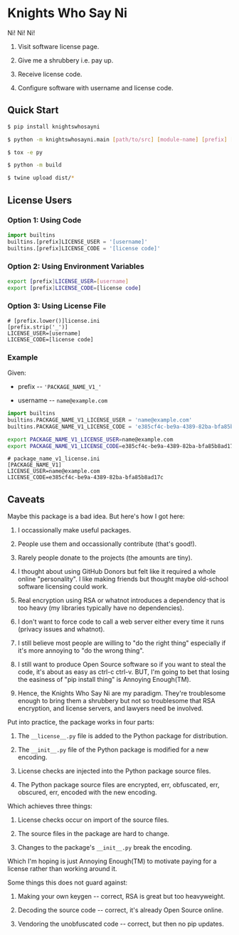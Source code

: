# Knights Who Say Ni

Ni! Ni! Ni!

1. Visit software license page.

2. Give me a shrubbery i.e. pay up.

3. Receive license code.

4. Configure software with username and license code.


## Quick Start

```bash
$ pip install knightswhosayni

$ python -m knightswhosayni.main [path/to/src] [module-name] [prefix] [license-key]

$ tox -e py

$ python -m build

$ twine upload dist/*
```


## License Users


### Option 1: Using Code

```python
import builtins
builtins.[prefix]LICENSE_USER = '[username]'
builtins.[prefix]LICENSE_CODE = '[license code]'
```


### Option 2: Using Environment Variables

```bash
export [prefix]LICENSE_USER=[username]
export [prefix]LICENSE_CODE=[license code]
```


### Option 3: Using License File

```config
# [prefix.lower()]license.ini
[prefix.strip('_')]
LICENSE_USER=[username]
LICENSE_CODE=[license code]
```


### Example

Given:

* prefix -- `'PACKAGE_NAME_V1_'`

* username -- `name@example.com`

```python
import builtins
builtins.PACKAGE_NAME_V1_LICENSE_USER = 'name@example.com'
builtins.PACKAGE_NAME_V1_LICENSE_CODE = 'e385cf4c-be9a-4389-82ba-bfa85b8ad17c'
```

```bash
export PACKAGE_NAME_V1_LICENSE_USER=name@example.com
export PACKAGE_NAME_V1_LICENSE_CODE=e385cf4c-be9a-4389-82ba-bfa85b8ad17c
```

```config
# package_name_v1_license.ini
[PACKAGE_NAME_V1]
LICENSE_USER=name@example.com
LICENSE_CODE=e385cf4c-be9a-4389-82ba-bfa85b8ad17c
```


## Caveats

Maybe this package is a bad idea. But here's how I got here:

1. I occassionally make useful packages.

2. People use them and occassionally contribute (that's good!).

3. Rarely people donate to the projects (the amounts are tiny).

4. I thought about using GitHub Donors but felt like it required a whole online
   "personality". I like making friends but thought maybe old-school software
   licensing could work.

5. Real encryption using RSA or whatnot introduces a dependency that is too
   heavy (my libraries typically have no dependencies).

6. I don't want to force code to call a web server either every time it runs
   (privacy issues and whatnot).

7. I still believe most people are willing to "do the right thing" especially
   if it's more annoying to "do the wrong thing".

8. I still want to produce Open Source software so if you want to steal the
   code, it's about as easy as ctrl-c ctrl-v. BUT, I'm going to bet that losing
   the easiness of "pip install thing" is Annoying Enough(TM).

9. Hence, the Knights Who Say Ni are my paradigm. They're troublesome enough to
   bring them a shrubbery but not so troublesome that RSA encryption, and
   license servers, and lawyers need be involved.

Put into practice, the package works in four parts:

1. The `__license__.py` file is added to the Python package for distribution.

2. The `__init__.py` file of the Python package is modified for a new encoding.

3. License checks are injected into the Python package source files.

4. The Python package source files are encrypted, err, obfuscated, err,
   obscured, err, encoded with the new encoding.

Which achieves three things:

1. License checks occur on import of the source files.

2. The source files in the package are hard to change.

3. Changes to the package's `__init__.py` break the encoding.

Which I'm hoping is just Annoying Enough(TM) to motivate paying for a license
rather than working around it.

Some things this does not guard against:

1. Making your own keygen -- correct, RSA is great but too heavyweight.

2. Decoding the source code -- correct, it's already Open Source online.

3. Vendoring the unobfuscated code -- correct, but then no pip updates.
